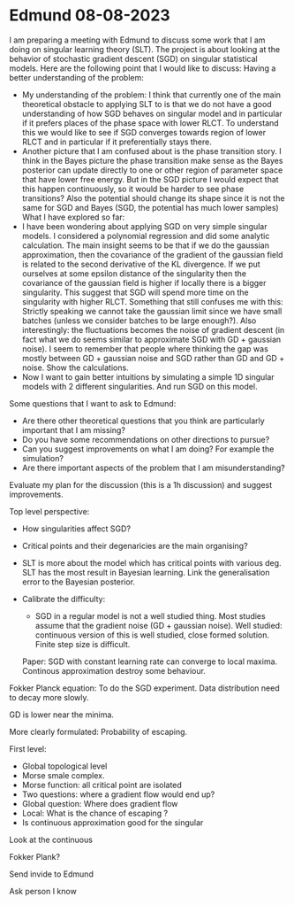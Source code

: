 # Edmund 08-08-2023

I am preparing a meeting with Edmund to discuss some work that I am doing on singular learning theory (SLT). The project is about looking at the behavior of stochastic gradient descent (SGD) on singular statistical models. 
Here are the following point that I would like to discuss:
Having a better understanding of the problem:
* My understanding of the problem: I think that currently one of the main theoretical obstacle to applying SLT to  is that we do not have a good understanding of how SGD behaves on singular model and in particular if it prefers places of the phase space with lower RLCT. To understand this we would like to see if SGD converges towards region of lower RLCT and in particular if it preferentially stays there. 
* Another picture that I am confused about is the phase transition story. I think in the Bayes picture the phase transition make sense as the Bayes posterior can update directly to one or other region of parameter space that have lower free energy. But in the SGD picture I would expect that this happen continuously, so it would be harder to see phase transitions? Also the potential should change its shape since it is not the same for SGD and Bayes (SGD, the potential has much lower samples)
What I have explored so far:
* I have been wondering about applying SGD on very simple singular models. I considered a polynomial regression and did some analytic calculation. The main insight seems to be that if we do the gaussian approximation, then the covariance of the gradient of the gaussian field is related to the second derivative of the KL divergence. If we put ourselves at some epsilon distance of the singularity then the covariance of the gaussian field is higher if locally there is a bigger singularity. This suggest that SGD will spend more time on the singularity with higher RLCT. Something that still confuses me with this: Strictly speaking we cannot take the gaussian limit since we have small batches (unless we consider batches to be large enough?). Also interestingly: the fluctuations becomes the noise of gradient descent (in fact what we do seems similar to approximate SGD with GD + gaussian noise). I seem to remember that people where thinking the gap was mostly between GD + gaussian noise and SGD rather than GD and GD + noise. Show the calculations.
* Now I want to gain better intuitions by simulating a simple 1D singular models with 2 different singularities. And run SGD on this model. 

Some questions that I want to ask to Edmund:
* Are there other theoretical questions that you think are particularly important that I am missing?
* Do you have some recommendations on other directions to pursue?
* Can you suggest improvements on what I am doing? For example the simulation?
* Are there important aspects of the problem that I am misunderstanding? 

Evaluate my plan for the discussion (this is a 1h discussion) and suggest improvements.


Top level perspective:

* How singularities affect SGD?
* Critical points and their degenaricies are the main organising? 
* SLT is more about the model which has critical points with various deg. SLT has the most result in Bayesian learning. Link the generalisation error to the Bayesian posterior.
* Calibrate the difficulty:
  * SGD in a regular model is not a well studied thing. Most studies assume that the gradient noise (GD + gaussian noise). Well studied: continuous version of this is well studied, close formed solution. Finite step size is difficult.

  Paper: SGD with constant learning rate can converge to local maxima. Continous approximation destroy some behaviour. 

Fokker Planck equation: To do the SGD experiment. Data distribution need to decay more slowly. 

GD is lower near the minima. 

More clearly formulated: Probability of escaping.

First level:
* Global topological level
* Morse smale complex.
* Morse function: all critical point are isolated
* Two questions: where a gradient flow would end up?
* Global question: Where does gradient flow
* Local: What is the chance of escaping ?
* Is continuous approximation good for the singular

Look at the continuous

Fokker Plank?

Send invide to Edmund

Ask person I know